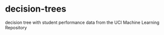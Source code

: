 # decision-trees
decision tree with student performance data from the UCI Machine Learning Repository 
